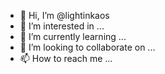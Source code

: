 - 👋 Hi, I’m @lightinkaos
- 👀 I’m interested in ...
- 🌱 I’m currently learning ...
- 💞️ I’m looking to collaborate on ...
- 📫 How to reach me ...

<!---
lightinkaos/lightinkaos is a ✨ special ✨ repository because its `README.md` (this file) appears on your GitHub profile.
You can click the Preview link to take a look at your changes.
--->
